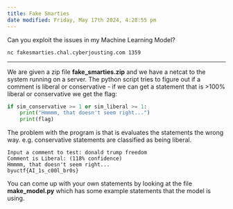 ```yaml
---
title: Fake Smarties
date modified: Friday, May 17th 2024, 4:28:55 pm
---
```


Can you exploit the issues in my Machine Learning Model?

`nc fakesmarties.chal.cyberjousting.com 1359`

***

We are given a zip file **fake_smarties.zip** and we have a netcat to the system running on a server. The python script tries to figure out if a comment is liberal or conservative - if we can get a statement that is >100% liberal or conservative we get the flag:

``` python
if sim_conservative >= 1 or sim_liberal >= 1:
    print("Hmmmm, that doesn't seem right...")
    print(flag)
```

The problem with the program is that is evaluates the statements the wrong way. e.g. conservative statements are classified as being liberal.

```
Input a comment to test: donald trump freedom
Comment is Liberal: (118% confidence)
Hmmmm, that doesn't seem right...
byuctf{AI_1s_c00l_br0s}
```

You can come up with your own statements by looking at the file **make_model.py** which has some example statements that the model is using.


